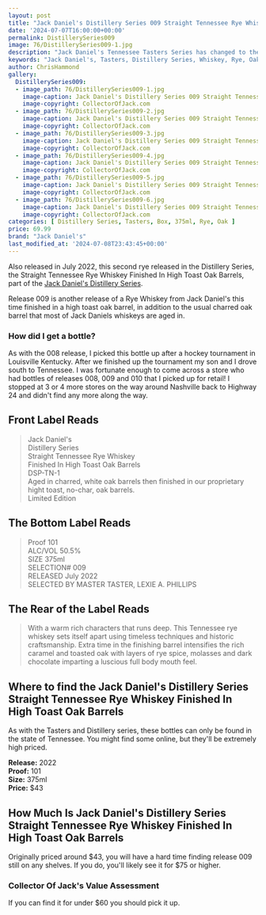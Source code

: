 ```yaml
---
layout: post
title: "Jack Daniel's Distillery Series 009 Straight Tennessee Rye Whiskey Finished In High Toast Oak Barrels"
date: '2024-07-07T16:00:00+00:00'
permalink: DistillerySeries009
image: 76/DistillerySeries009-1.jpg
description: "Jack Daniel's Tennessee Tasters Series has changed to the Distillery Series with release 009, Straight Tennessee Rye Whiskey Finished In High Toast Oak Barrels"
keywords: "Jack Daniel's, Tasters, Distillery Series, Whiskey, Rye, Oak"
author: ChrisHammond
gallery:
  DistillerySeries009:
  - image_path: 76/DistillerySeries009-1.jpg
    image-caption: Jack Daniel's Distillery Series 009 Straight Tennessee Rye Whiskey Finished In High Toast Oak Barrels Front of Bottle
    image-copyright: CollectorOfJack.com
  - image_path: 76/DistillerySeries009-2.jpg
    image-caption: Jack Daniel's Distillery Series 009 Straight Tennessee Rye Whiskey Finished In High Toast Oak Barrels Front of Bottle
    image-copyright: CollectorOfJack.com
  - image_path: 76/DistillerySeries009-3.jpg
    image-caption: Jack Daniel's Distillery Series 009 Straight Tennessee Rye Whiskey Finished In High Toast Oak Barrels Side/Rear of Bottle
    image-copyright: CollectorOfJack.com
  - image_path: 76/DistillerySeries009-4.jpg
    image-caption: Jack Daniel's Distillery Series 009 Straight Tennessee Rye Whiskey Finished In High Toast Oak Barrels Side/Rear of Bottle
    image-copyright: CollectorOfJack.com
  - image_path: 76/DistillerySeries009-5.jpg
    image-caption: Jack Daniel's Distillery Series 009 Straight Tennessee Rye Whiskey Finished In High Toast Oak Barrels Front of Bottle
    image-copyright: CollectorOfJack.com
  - image_path: 76/DistillerySeries009-6.jpg
    image-caption: Jack Daniel's Distillery Series 009 Straight Tennessee Rye Whiskey Finished In High Toast Oak Barrels Front from Angle
    image-copyright: CollectorOfJack.com
categories: [ Distillery Series, Tasters, Box, 375ml, Rye, Oak ]
price: 69.99
brand: "Jack Daniel's"
last_modified_at: '2024-07-08T23:43:45+00:00'
---
```

Also released in July 2022, this second rye released in the Distillery Series, the Straight Tennessee Rye Whiskey Finished In High Toast Oak Barrels, part of the [Jack Daniel's Distillery Series](/series/tasters-distillery).

Release 009 is another release of a Rye Whiskey from Jack Daniel's this time finished in a high toast oak barrel, in addition to the usual charred oak barrel that most of Jack Daniels whiskeys are aged in. 

### How did I get a bottle?
As with the 008 release, I picked this bottle up after a hockey tournament in Louisville Kentucky. After we finished up the tournament my son and I drove south to Tennessee. I was fortunate enough to come across a store who had bottles of releases 008, 009 and 010 that I picked up for retail! I stopped at 3 or 4 more stores on the way around Nashville back to Highway 24 and didn't find any more along the way. 

## Front Label Reads
> Jack Daniel's  
> Distillery Series  
> Straight Tennessee Rye Whiskey  
> Finished In High Toast Oak Barrels  
> DSP-TN-1  
> Aged in charred, white oak barrels then finished in our proprietary hight toast, no-char, oak barrels.  
> Limited Edition

## The Bottom Label Reads
> Proof 101  
> ALC/VOL 50.5%  
> SIZE 375ml  
> SELECTION# 009  
> RELEASED July 2022  
> SELECTED BY MASTER TASTER, LEXIE A. PHILLIPS

## The Rear of the Label Reads
> With a warm rich characters that runs deep. This Tennessee rye whiskey sets itself apart using timeless techniques and historic craftsmanship.
> Extra time in the finishing barrel intensifies the rich caramel and toasted oak with layers of rye spice, molasses and dark chocolate imparting a luscious full body mouth feel.

## Where to find the Jack Daniel's Distillery Series Straight Tennessee Rye Whiskey Finished In High Toast Oak Barrels
As with the Tasters and Distillery series, these bottles can only be found in the state of Tennessee. You might find some online, but they'll be extremely high priced.

**Release:** 2022  
**Proof:** 101  
**Size:** 375ml  
**Price:** $43


## How Much Is Jack Daniel's Distillery Series Straight Tennessee Rye Whiskey Finished In High Toast Oak Barrels
Originally priced around $43, you will have a hard time finding release 009 still on any shelves. If you do, you'll likely see it for $75 or higher.
 
### Collector Of Jack's Value Assessment
If you can find it for under $60 you should pick it up.